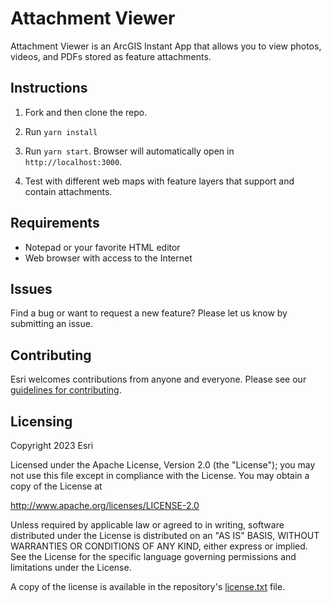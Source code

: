 # Attachment Viewer

Attachment Viewer is an ArcGIS Instant App that allows you to view photos, videos, and PDFs stored as feature attachments.

## Instructions

1. Fork and then clone the repo.

2. Run `yarn install`

3. Run `yarn start`. Browser will automatically open in `http://localhost:3000`.

6. Test with different web maps with feature layers that support and contain attachments.

## Requirements

- Notepad or your favorite HTML editor
- Web browser with access to the Internet

## Issues

Find a bug or want to request a new feature? Please let us know by submitting an issue.

## Contributing

Esri welcomes contributions from anyone and everyone. Please see our [guidelines for contributing](https://github.com/esri/contributing).

## Licensing

Copyright 2023 Esri

Licensed under the Apache License, Version 2.0 (the "License");
you may not use this file except in compliance with the License.
You may obtain a copy of the License at

http://www.apache.org/licenses/LICENSE-2.0

Unless required by applicable law or agreed to in writing, software
distributed under the License is distributed on an "AS IS" BASIS,
WITHOUT WARRANTIES OR CONDITIONS OF ANY KIND, either express or implied.
See the License for the specific language governing permissions and
limitations under the License.

A copy of the license is available in the repository's [license.txt](License.txt) file.
